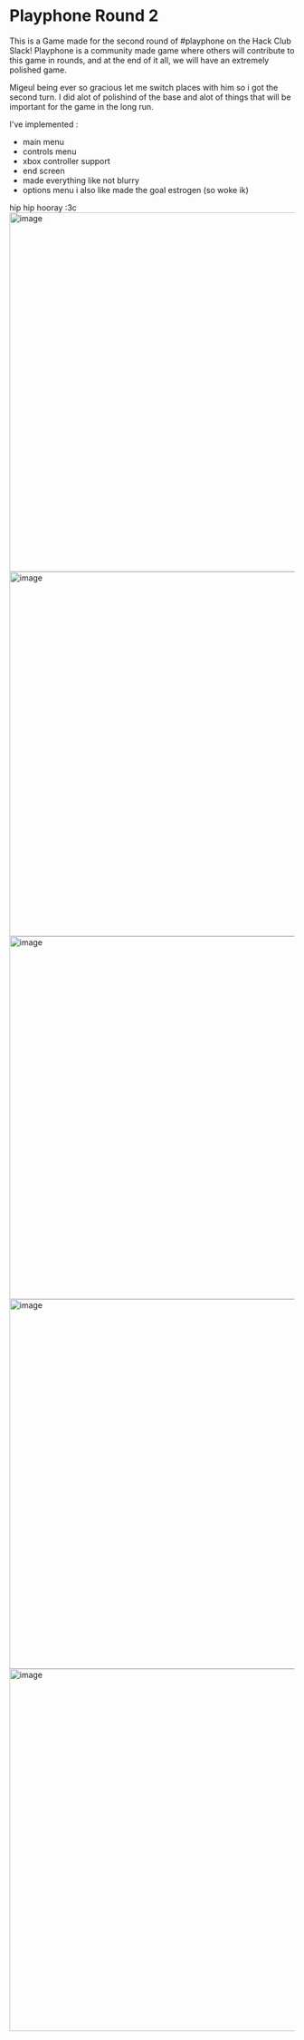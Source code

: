 # Playphone Round 2

This is a Game made for the second round of #playphone on the Hack Club Slack! Playphone is a community made game where others will contribute to this game in rounds, and at the end of it all, we will have an extremely polished game.

Migeul being ever so gracious let me switch places with him so i got the second turn. I did alot of polishind of the base and alot of things that will be important for the game in the long run.

I've implemented :
- main menu
- controls menu
- xbox controller support
- end screen
- made everything like not blurry
- options menu
i also like made the goal estrogen (so woke ik)

hip hip hooray :3c
<img width="1133" height="634" alt="image" src="https://github.com/user-attachments/assets/541dd651-7f73-4895-957b-c11459cc1edb" />
<img width="1140" height="643" alt="image" src="https://github.com/user-attachments/assets/f14b62c8-1b5b-4eb9-b51a-55165ab55978" />
<img width="1150" height="640" alt="image" src="https://github.com/user-attachments/assets/f9a91fb7-1e79-47ec-a13c-242927fc7b89" />
<img width="1149" height="652" alt="image" src="https://github.com/user-attachments/assets/350e3276-434f-403b-89db-eb4b03295f6b" />
<img width="1139" height="639" alt="image" src="https://github.com/user-attachments/assets/4b09095c-8b6d-4f0e-be30-ec2f8246f3cf" />

